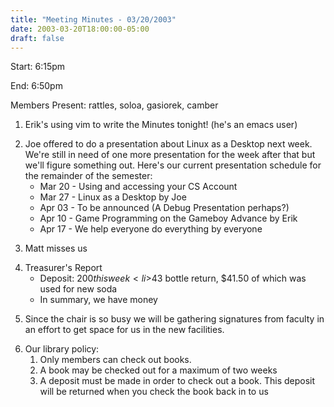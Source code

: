```yaml
---
title: "Meeting Minutes - 03/20/2003"
date: 2003-03-20T18:00:00-05:00
draft: false
---
```


Start: 6:15pm </p><p>
End: 6:50pm </p><p>
Members Present: rattles, soloa, gasiorek, camber </p><p>
1. Erik's using vim to write the Minutes tonight! (he's an emacs user) </p><p>
2. Joe offered to do a presentation about Linux as a Desktop next week. We're still in need of one more presentation for the week after that but we'll figure something out.  Here's our current presentation schedule for the remainder of the semester: <br> <ul> <li>Mar 20 - Using and accessing your CS Account <li>Mar 27 - Linux as a Desktop by Joe <li>Apr 03 - To be announced (A Debug Presentation perhaps?) <li>Apr 10 - Game Programming on the Gameboy Advance by Erik <li>Apr 17 - We help everyone do everything by everyone </ul> </p><p>
3. Matt misses us </p><p>
4. Treasurer's Report <br> <ul> <li>Deposit: $200 this week <li>$43 bottle return, $41.50 of which was used for new soda <li>In summary, we have money </ul> </p><p>
5. Since the chair is so busy we will be gathering signatures from faculty in an effort to get space for us in the new facilities. </p><p>
6. Our library policy: <br> <ol> <li>Only members can check out books. <li>A book may be checked out for a maximum of two weeks <li>A deposit must be made in order to check out a book.  This deposit will be returned when you check the book back in to us </ol> </p><p>
</p>
